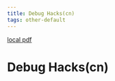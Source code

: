 ```yaml
---
title: Debug Hacks(cn)
tags: other-default
---
```


[local pdf](../../../pdfs/Debug%20Hacks-cn.pdf)

# Debug Hacks(cn)
